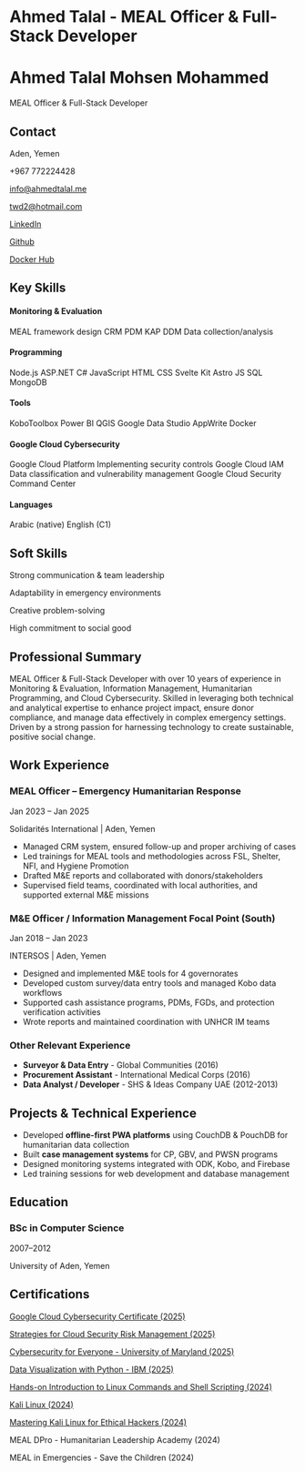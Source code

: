 # Ahmed Talal - MEAL Officer & Full-Stack Developer

Ahmed Talal Mohsen Mohammed
===========================

MEAL Officer & Full-Stack Developer

Contact
-------

Aden, Yemen

+967 772224428

[info@ahmedtalal.me](mailto:info@ahmedtalal.me)

[twd2@hotmail.com](mailto:twd2@hotmail.com)

[LinkedIn](https://www.linkedin.com/in/ahmed-talal1)

[Github](https://github.com/ahmedtalaltwd7)

[Docker Hub](https://hub.docker.com/repositories/ahmedtalal)

Key Skills
----------

#### Monitoring & Evaluation

MEAL framework design CRM PDM KAP DDM Data collection/analysis

#### Programming

Node.js ASP.NET C# JavaScript HTML CSS Svelte Kit Astro JS SQL MongoDB

#### Tools

KoboToolbox Power BI QGIS Google Data Studio AppWrite Docker

#### Google Cloud Cybersecurity

Google Cloud Platform Implementing security controls Google Cloud IAM Data classification and vulnerability management Google Cloud Security Command Center

#### Languages

Arabic (native) English (C1)

Soft Skills
-----------

Strong communication & team leadership

Adaptability in emergency environments

Creative problem-solving

High commitment to social good

Professional Summary
--------------------

MEAL Officer & Full-Stack Developer with over 10 years of experience in Monitoring & Evaluation, Information Management, Humanitarian Programming, and Cloud Cybersecurity. Skilled in leveraging both technical and analytical expertise to enhance project impact, ensure donor compliance, and manage data effectively in complex emergency settings. Driven by a strong passion for harnessing technology to create sustainable, positive social change.

Work Experience
---------------

### MEAL Officer – Emergency Humanitarian Response

Jan 2023 – Jan 2025

Solidarités International | Aden, Yemen

* Managed CRM system, ensured follow-up and proper archiving of cases
* Led trainings for MEAL tools and methodologies across FSL, Shelter, NFI, and Hygiene Promotion
* Drafted M&E reports and collaborated with donors/stakeholders
* Supervised field teams, coordinated with local authorities, and supported external M&E missions

### M&E Officer / Information Management Focal Point (South)

Jan 2018 – Jan 2023

INTERSOS | Aden, Yemen

* Designed and implemented M&E tools for 4 governorates
* Developed custom survey/data entry tools and managed Kobo data workflows
* Supported cash assistance programs, PDMs, FGDs, and protection verification activities
* Wrote reports and maintained coordination with UNHCR IM teams

### Other Relevant Experience

* **Surveyor & Data Entry** - Global Communities (2016)
* **Procurement Assistant** - International Medical Corps (2016)
* **Data Analyst / Developer** - SHS & Ideas Company UAE (2012-2013)

Projects & Technical Experience
-------------------------------

* Developed **offline-first PWA platforms** using CouchDB & PouchDB for humanitarian data collection
* Built **case management systems** for CP, GBV, and PWSN programs
* Designed monitoring systems integrated with ODK, Kobo, and Firebase
* Led training sessions for web development and database management

Education
---------

### BSc in Computer Science

2007–2012

University of Aden, Yemen

Certifications
--------------

[Google Cloud Cybersecurity Certificate (2025)](https://coursera.org/verify/professional-cert/ZMAFL1S4C4IJ)

[Strategies for Cloud Security Risk Management (2025)](https://coursera.org/verify/OP2C7QR4TWPL)

[Cybersecurity for Everyone - University of Maryland (2025)](https://coursera.org/verify/95GXBA52NT0H)

[Data Visualization with Python - IBM (2025)](https://coursera.org/verify/OE7KJO40QC8F)

[Hands-on Introduction to Linux Commands and Shell Scripting (2024)](https://coursera.org/verify/PO8DHMRO3W0H)

[Kali Linux (2024)](https://coursera.org/verify/7K7JVAM3TTN7)

[Mastering Kali Linux for Ethical Hackers (2024)](https://www.ude.my/UC-92732d61-37df-45fb-9459-bf644f50c32f)

MEAL DPro - Humanitarian Leadership Academy (2024)

MEAL in Emergencies - Save the Children (2024)
